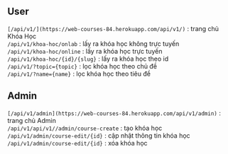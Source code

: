 ## User
`[/api/v1/](https://web-courses-84.herokuapp.com/api/v1/)` : trang chủ Khóa Học  
`/api/v1/khoa-hoc/onlab` : lấy ra khóa học không trực tuyến  
`/api/v1/khoa-hoc/online` : lấy ra khóa học trực tuyến  
`/api/v1/khoa-hoc/{id}/{slug}` : lấy ra khóa học theo id     
`/api/v1/?topic={topic}` : lọc khóa học theo chủ đề   
`/api/v1/?name={name}` : lọc khóa học theo tiêu đề  
## Admin
`[/api/v1/admin](https://web-courses-84.herokuapp.com/api/v1/admin)` : trang chủ Admin   
`/api/v1/api/v1//admin/course-create` : tạo khóa học  
`/api/v1/admin/course-edit/{id}` : cập nhật thông tin khóa học  
`/api/v1/admin/course-edit/{id}` : xóa khóa học  
